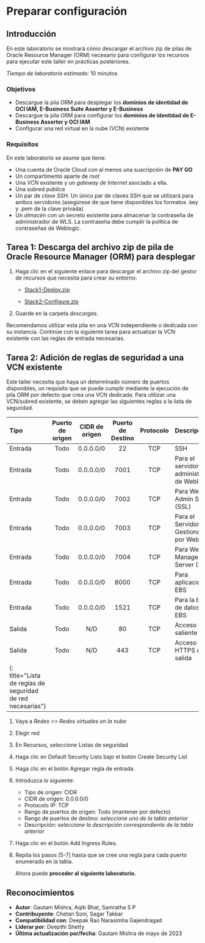 # Preparar configuración

## Introducción

En este laboratorio se mostrará cómo descargar el archivo zip de pilas de Oracle Resource Manager (ORM) necesario para configurar los recursos para ejecutar este taller en prácticas posteriores.

_Tiempo de laboratorio estimado:_ 10 minutos

### Objetivos

*   Descargue la pila ORM para desplegar los **dominios de identidad de OCI IAM, E-Business Suite Asserter y E-Business**
*   Descargue la pila ORM para configurar los **dominios de identidad de E-Business Asserter y OCI IAM**
*   Configurar una red virtual en la nube (VCN) existente

### Requisitos

En este laboratorio se asume que tiene:

*   Una cuenta de Oracle Cloud con al menos una suscripción de **PAY GO**
*   Un compartimento aparte de _root_
*   Una _VCN_ existente y un _gateway de Internet_ asociado a ella.
*   Una subred _pública_
*   Un par de _clave SSH_. Un único par de claves SSH que se utilizará para ambos servidores (asegúrese de que tiene disponibles los formatos .key y .pem de la clave privada)
*   Un _almacén_ con un secreto existente para almacenar la contraseña de administrador de WLS. La contraseña debe cumplir la política de contraseñas de Weblogic.

## Tarea 1: Descarga del archivo zip de pila de Oracle Resource Manager (ORM) para desplegar

1.  Haga clic en el siguiente enlace para descargar el archivo zip del gestor de recursos que necesita para crear su entorno:
    
    *   [Stack1-Deploy.zip](https://objectstorage.us-ashburn-1.oraclecloud.com/n/id3kvohtwgjy/b/LIveLab/o/Stack1-Deploy.zip)
        
    *   [Stack2-Configure.zip](https://objectstorage.us-ashburn-1.oraclecloud.com/n/id3kvohtwgjy/b/LIveLab/o/Stack2-Configure.zip)
        
2.  Guarde en la carpeta _descargas_.
    

Recomendamos utilizar esta pila en una VCN independiente o dedicada con su instancia. Continúe con la siguiente tarea para actualizar la VCN existente con las reglas de entrada necesarias.

## Tarea 2: Adición de reglas de seguridad a una VCN existente

Este taller necesita que haya un determinado número de puertos disponibles, un requisito que se puede cumplir mediante la ejecución de pila ORM por defecto que crea una VCN dedicada. Para utilizar una VCN/subred existente, se deben agregar las siguientes reglas a la lista de seguridad.

| Tipo | Puerto de origen | CIDR de origen | Puerto de Destino | Protocolo | Descripción |
| :-- | :-: | :-: | :-: | :-: | :-- |
| Entrada | Todo | 0.0.0.0/0 | 22 | TCP | SSH |
| Entrada | Todo | 0.0.0.0/0 | 7001 | TCP | Para el servidor de administración de Weblogic |
| Entrada | Todo | 0.0.0.0/0 | 7002 | TCP | Para Weblogic Admin Server (SSL) |
| Entrada | Todo | 0.0.0.0/0 | 7003 | TCP | Para el Servidor Gestionado por Weblogic |
| Entrada | Todo | 0.0.0.0/0 | 7004 | TCP | Para Weblogic Managed Server (SSL) |
| Entrada | Todo | 0.0.0.0/0 | 8000 | TCP | Para aplicación de EBS |
| Entrada | Todo | 0.0.0.0/0 | 1521 | TCP | Para la base de datos de EBS |
| Salida | Todo | N/D | 80 | TCP | Acceso HTTP saliente |
| Salida | Todo | N/D | 443 | TCP | Acceso HTTPS de salida |
| {: title="Lista de reglas de seguridad de red necesarias"} |  |  |  |  |  |

1.  Vaya a _Redes >> Redes virtuales en la nube_
    
2.  Elegir red
    
3.  En Recursos, seleccione Listas de seguridad
    
4.  Haga clic en Default Security Lists bajo el botón Create Security List
    
5.  Haga clic en el botón Agregar regla de entrada.
    
6.  Introduzca lo siguiente:
    
    *   Tipo de origen: CIDR
    *   CIDR de origen: 0.0.0.0/0
    *   Protocolo IP: TCP
    *   Rango de puertos de origen: Todo (mantener por defecto)
    *   Rango de puertos de destino: _seleccione uno de la tabla anterior_
    *   Descripción: _seleccione la descripción correspondiente de la tabla anterior_
7.  Haga clic en el botón Add Ingress Rules.
    
8.  Repita los pasos \[5-7\] hasta que se cree una regla para cada puerto enumerado en la tabla.
    
    Ahora puede **proceder al siguiente laboratorio.**
    

## Reconocimientos

*   **Autor**: Gautam Mishra, Aqib Bhat, Samratha S P
*   **Contribuyente**: Chetan Soni, Sagar Takkar
*   **Compatibilidad con**: Deepak Rao Narasimha Gajendragad
*   **Liderar por**: Deepthi Shetty
*   **Última actualización por/fecha**: Gautam Mishra de mayo de 2023
